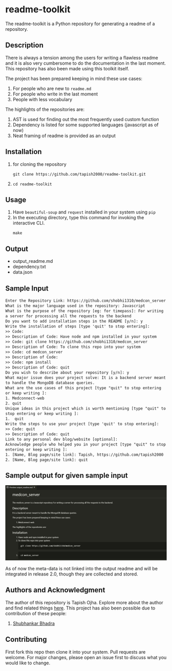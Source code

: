 # readme-toolkit
The readme-toolkit is a Python repository for generating a readme of a repository.

## Description
There is always a tension among the users for writing a flawless readme and it is also very cumbersome to do the documentation in the last moment. This repository has also been made using this toolkit itself.

The project has been prepared keeping in mind these use cases:

1. For people who are new to `readme.md`
2. For people who write in the last moment
3. People with less vocabulary

 The highlights of the repositories are:

1. AST is used for finding out the most frequently used custom function
2. Dependency is listed for some supported languages (javascript as of now)
3. Neat framing of readme is provided as an output
## Installation
1. for cloning the repository
	```
	git clone https://github.com/tapish2000/readme-toolkit.git
	```
2. 	```
	cd readme-toolkit
	```

## Usage
1. Have `beautiful-soup` and `request` installed in your system using `pip`
2. In the executing directory, type this command for invoking the interactive CLI.
	```
	make
	```
## Output
- output_readme.md
- dependency.txt
- data.json

## Sample Input
```
Enter the Repository Link: https://github.com/shobhi1310/medcon_server
What is the major language used in the repository: Javascript
What is the purpose of the repository [eg: for timepass]: For writing a server for processing all the requests to the backend
Do you want to add installation steps in the README [y/n]: y
Write the installation of steps [type 'quit' to stop entering]:
>> Code:
>> Description of Code: Have node and npm installed in your system
>> Code: git clone https://github.com/shobhi1310/medcon_server
>> Description of Code: To clone this repo into your system
>> Code: cd medcon_server
>> Description of Code:
>> Code: npm install
>> Description of Code: quit
Do you wish to describe about your repository [y/n]: y
What major issue does your project solve: It is a backend server meant to handle the MongoDB database queries.
What are the use cases of this project [type "quit" to stop entering or keep writing ]:
1. Medconnect-web
2. quit
Unique ideas in this project which is worth mentioning [type "quit" to stop entering or keep writing ]:
1.  quit
Write the steps to use your project [type 'quit' to stop entering]:
>> Code: quit
>> Description of Code: quit
Link to any personal dev blog/website [optional]:
Acknowledge people who helped you in your project [type "quit" to stop entering or keep writing ]:
1. [Name, Blog page/site link]: Tapish, https://github.com/tapish2000
2. [Name, Blog page/site link]: quit
```
## Sample output for given sample input
![screenshot](screenshot.jpeg)

As of now the meta-data is not linked into the output readme and will be integrated in release 2.0, though they are collected and stored.

## Authors and Acknowledgment
The author of this repository is Tapish Ojha. Explore more about the author and find related things [here](https://github.com/tapish2000). This project has also been possible due to contribution of these people: 
1. [Shubhankar Bhadra](https://github.com/shobhi1310)
## Contributing
First fork this repo then clone it into your system. Pull requests are welcome. For major changes, please open an issue first to discuss what you would like to change.



<!--- # for title--->
<!--- ## for h1--->
<!--- 1. for numberred bullet--->
<!--- - for bullet--->
<!---  [name](site link) for using as hyperlink--->
<!--- ![alt_name](link/source of image) for displaying image--->

